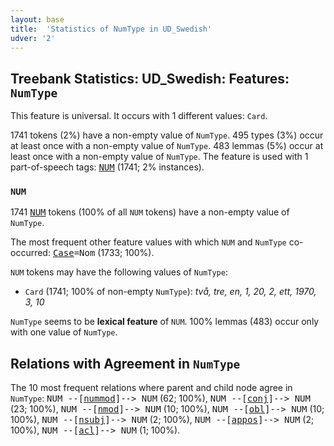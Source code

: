 ```yaml
---
layout: base
title:  'Statistics of NumType in UD_Swedish'
udver: '2'
---
```


## Treebank Statistics: UD_Swedish: Features: `NumType`

This feature is universal.
It occurs with 1 different values: `Card`.

1741 tokens (2%) have a non-empty value of `NumType`.
495 types (3%) occur at least once with a non-empty value of `NumType`.
483 lemmas (5%) occur at least once with a non-empty value of `NumType`.
The feature is used with 1 part-of-speech tags: <tt><a href="sv-pos-NUM.html">NUM</a></tt> (1741; 2% instances).

### `NUM`

1741 <tt><a href="sv-pos-NUM.html">NUM</a></tt> tokens (100% of all `NUM` tokens) have a non-empty value of `NumType`.

The most frequent other feature values with which `NUM` and `NumType` co-occurred: <tt><a href="sv-feat-Case.html">Case</a></tt><tt>=Nom</tt> (1733; 100%).

`NUM` tokens may have the following values of `NumType`:

* `Card` (1741; 100% of non-empty `NumType`): <em>två, tre, en, 1, 20, 2, ett, 1970, 3, 10</em>

`NumType` seems to be **lexical feature** of `NUM`. 100% lemmas (483) occur only with one value of `NumType`.

## Relations with Agreement in `NumType`

The 10 most frequent relations where parent and child node agree in `NumType`:
<tt>NUM --[<tt><a href="sv-dep-nummod.html">nummod</a></tt>]--> NUM</tt> (62; 100%),
<tt>NUM --[<tt><a href="sv-dep-conj.html">conj</a></tt>]--> NUM</tt> (23; 100%),
<tt>NUM --[<tt><a href="sv-dep-nmod.html">nmod</a></tt>]--> NUM</tt> (10; 100%),
<tt>NUM --[<tt><a href="sv-dep-obl.html">obl</a></tt>]--> NUM</tt> (10; 100%),
<tt>NUM --[<tt><a href="sv-dep-nsubj.html">nsubj</a></tt>]--> NUM</tt> (2; 100%),
<tt>NUM --[<tt><a href="sv-dep-appos.html">appos</a></tt>]--> NUM</tt> (2; 100%),
<tt>NUM --[<tt><a href="sv-dep-acl.html">acl</a></tt>]--> NUM</tt> (1; 100%).

